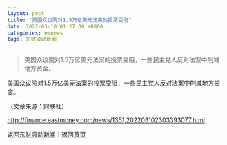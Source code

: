 ```yaml
---
layout: post
title: "美国众议院对1.5万亿美元法案的投票受阻"
date: 2022-03-10 01:27:00 +0800
categories: emnews
tags: 东财滚动新闻
---
```

> 美国众议院对1.5万亿美元法案的投票受阻，一些民主党人反对法案中削减地方资金。

<p>美国众议院对1.5万亿美元法案的投票受阻，一些民主党人反对法案中削减地方资金。</p><p class="em_media">（文章来源：财联社）</p>

<http://finance.eastmoney.com/news/1351,202203102303393077.html>

[返回东财滚动新闻](//finews.withounder.com/emnews/)｜[返回首页](//finews.withounder.com/)